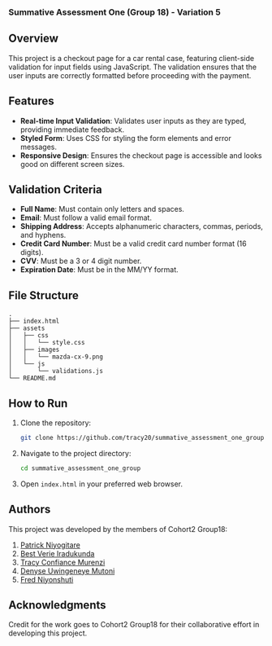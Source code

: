 ### Summative Assessment One (Group 18) - Variation 5

## Overview
This project is a checkout page for a car rental case, featuring client-side validation for input fields using JavaScript. The validation ensures that the user inputs are correctly formatted before proceeding with the payment.

## Features
- **Real-time Input Validation**: Validates user inputs as they are typed, providing immediate feedback.
- **Styled Form**: Uses CSS for styling the form elements and error messages.
- **Responsive Design**: Ensures the checkout page is accessible and looks good on different screen sizes.

## Validation Criteria
- **Full Name**: Must contain only letters and spaces.
- **Email**: Must follow a valid email format.
- **Shipping Address**: Accepts alphanumeric characters, commas, periods, and hyphens.
- **Credit Card Number**: Must be a valid credit card number format (16 digits).
- **CVV**: Must be a 3 or 4 digit number.
- **Expiration Date**: Must be in the MM/YY format.

## File Structure
```
.
├── index.html
├── assets
│   ├── css
│   │   └── style.css
│   ├── images
│   │   └── mazda-cx-9.png
│   └── js
│       └── validations.js
└── README.md
```

## How to Run
1. Clone the repository:
    ```bash
    git clone https://github.com/tracy20/summative_assessment_one_group.git
    ```
2. Navigate to the project directory:
    ```bash
    cd summative_assessment_one_group
    ```
3. Open `index.html` in your preferred web browser.

## Authors
This project was developed by the members of Cohort2 Group18:

1. [Patrick Niyogitare](https://github.com/patrickniyogitare28)
2. [Best Verie Iradukunda](https://github.com/best-verie)
3. [Tracy Confiance Murenzi](https://github.com/tracy20)
4. [Denyse Uwingeneye Mutoni](https://github.com/dmutoni)
5. [Fred Niyonshuti](https://github.com/fniyonshuti)

## Acknowledgments
Credit for the work goes to Cohort2 Group18 for their collaborative effort in developing this project.
